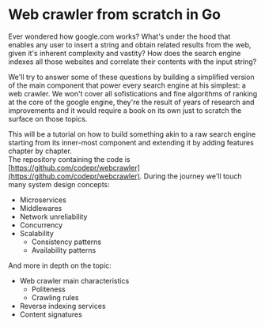 Web crawler from scratch in Go
==============================

Ever wondered how google.com works? What's under the hood that enables any user
to insert a string and obtain related results from the web, given it's inherent
complexity and vastity? How does the search engine indexes all those websites
and correlate their contents with the input string?

We'll try to answer some of these questions by building a simplified version of
the main component that power every search engine at his simplest: a
web crawler. We won't cover all sofistications and fine algorithms of ranking at
the core of the google engine, they're the result of years of research and
improvements and it would require a book on its own just to scratch the surface
on those topics.

This will be a tutorial on how to build something akin to a raw search engine
starting from its inner-most component and extending it by adding features
chapter by chapter.<br>
The repository containing the code is
[https://github.com/codepr/webcrawler](https://github.com/codepr/webcrawler).
During the journey we'll touch many system design concepts:

- Microservices
- Middlewares
- Network unreliability
- Concurrency
- Scalability
    - Consistency patterns
    - Availability patterns

And more in depth on the topic:

- Web crawler main characteristics
    - Politeness
    - Crawling rules
- Reverse indexing services
- Content signatures

